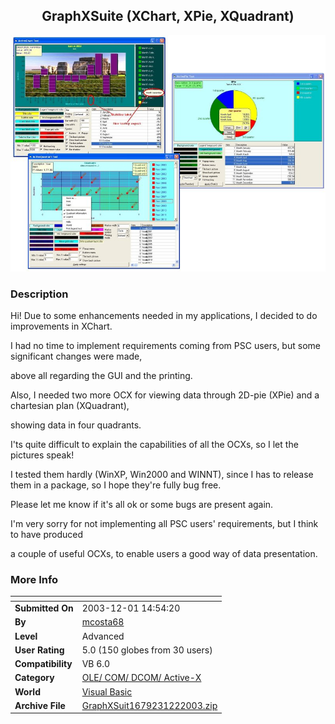 ﻿<div align="center">

## GraphXSuite \(XChart, XPie, XQuadrant\)

<img src="PIC200312211568367.jpg">
</div>

### Description

Hi! Due to some enhancements needed in my applications, I decided to do improvements in XChart.

I had no time to implement requirements coming from PSC users, but some significant changes were made,

above all regarding the GUI and the printing.

Also, I needed two more OCX for viewing data through 2D-pie (XPie) and a chartesian plan (XQuadrant),

showing data in four quadrants.

I'ts quite difficult to explain the capabilities of all the OCXs, so I let the pictures speak!

I tested them hardly (WinXP, Win2000 and WINNT), since I has to release them in a package, so I hope they're fully bug free.

Please let me know if it's all ok or some bugs are present again.

I'm very sorry for not implementing all PSC users' requirements, but I think to have produced

a couple of useful OCXs, to enable users a good way of data presentation.
 
### More Info
 


<span>             |<span>
---                |---
**Submitted On**   |2003-12-01 14:54:20
**By**             |[mcosta68](https://github.com/Planet-Source-Code/PSCIndex/blob/master/ByAuthor/mcosta68.md)
**Level**          |Advanced
**User Rating**    |5.0 (150 globes from 30 users)
**Compatibility**  |VB 6\.0
**Category**       |[OLE/ COM/ DCOM/ Active\-X](https://github.com/Planet-Source-Code/PSCIndex/blob/master/ByCategory/ole-com-dcom-active-x__1-29.md)
**World**          |[Visual Basic](https://github.com/Planet-Source-Code/PSCIndex/blob/master/ByWorld/visual-basic.md)
**Archive File**   |[GraphXSuit1679231222003\.zip](https://github.com/Planet-Source-Code/mcosta68-graphxsuite-xchart-xpie-xquadrant__1-50266/archive/master.zip)








